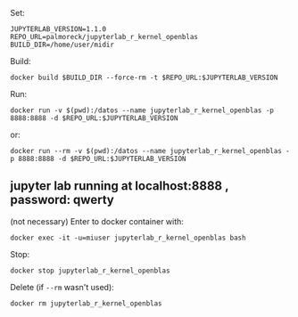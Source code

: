 Set:

```
JUPYTERLAB_VERSION=1.1.0
REPO_URL=palmoreck/jupyterlab_r_kernel_openblas
BUILD_DIR=/home/user/midir
```

Build:

```
docker build $BUILD_DIR --force-rm -t $REPO_URL:$JUPYTERLAB_VERSION
```

Run:

```
docker run -v $(pwd):/datos --name jupyterlab_r_kernel_openblas -p 8888:8888 -d $REPO_URL:$JUPYTERLAB_VERSION
```

or:

```
docker run --rm -v $(pwd):/datos --name jupyterlab_r_kernel_openblas -p 8888:8888 -d $REPO_URL:$JUPYTERLAB_VERSION
```

## jupyter lab running at localhost:8888 , password: qwerty

(not necessary) Enter to docker container with:

```
docker exec -it -u=miuser jupyterlab_r_kernel_openblas bash
```

Stop:

```
docker stop jupyterlab_r_kernel_openblas
```

Delete (if `--rm` wasn't used):


```
docker rm jupyterlab_r_kernel_openblas
```


